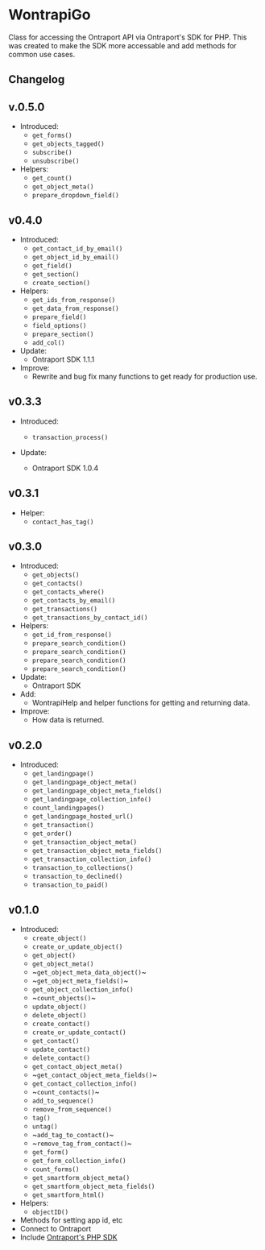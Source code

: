# WontrapiGo

 Class for accessing the Ontraport API via Ontraport's SDK for PHP. 
 This was created to make the SDK more accessable and add methods for common use cases.

## Changelog

## v.0.5.0
* Introduced:
	* ``` get_forms() ```
	* ``` get_objects_tagged() ```
	* ``` subscribe() ```
	* ``` unsubscribe() ```
* Helpers:
	* ``` get_count() ```
	* ``` get_object_meta() ```
	* ``` prepare_dropdown_field() ```

## v0.4.0 
* Introduced:
	* ``` get_contact_id_by_email() ```
	* ``` get_object_id_by_email() ```
	* ``` get_field() ```
	* ``` get_section() ```
	* ``` create_section() ```
* Helpers:
	* ``` get_ids_from_response() ```
	* ``` get_data_from_response() ```
	* ``` prepare_field() ```
	* ``` field_options() ```
	* ``` prepare_section() ```
	* ``` add_col() ```
* Update:
	* Ontraport SDK 1.1.1
* Improve:
	* Rewrite and bug fix many functions to get ready for production use.


## v0.3.3 
* Introduced:
	* ``` transaction_process() ```

* Update:
	* Ontraport SDK 1.0.4


## v0.3.1 
* Helper:
	* ``` contact_has_tag() ```

## v0.3.0 
* Introduced:
	* ``` get_objects() ```
	* ``` get_contacts() ```
	* ``` get_contacts_where() ```
	* ``` get_contacts_by_email() ```
	* ``` get_transactions() ```
	* ``` get_transactions_by_contact_id() ```
* Helpers:
	* ``` get_id_from_response() ```
	* ``` prepare_search_condition() ```
	* ``` prepare_search_condition() ```
	* ``` prepare_search_condition() ```
	* ``` prepare_search_condition() ```
* Update:
	* Ontraport SDK
* Add:
	* WontrapiHelp and helper functions for getting and returning data.
* Improve:
	* How data is returned.

## v0.2.0 

* Introduced:
	* ``` get_landingpage() ```
	* ``` get_landingpage_object_meta() ```
	* ``` get_landingpage_object_meta_fields() ```
	* ``` get_landingpage_collection_info() ```
	* ``` count_landingpages() ```
	* ``` get_landingpage_hosted_url() ```
	* ``` get_transaction() ```
	* ``` get_order() ```
	* ``` get_transaction_object_meta() ```
	* ``` get_transaction_object_meta_fields() ```
	* ``` get_transaction_collection_info() ```
	* ``` transaction_to_collections() ```
	* ``` transaction_to_declined() ```
	* ``` transaction_to_paid() ```

## v0.1.0 

* Introduced:
	* ``` create_object() ```
	* ``` create_or_update_object() ```
	* ``` get_object() ```
	* ``` get_object_meta() ```
	* ~``` get_object_meta_data_object() ```~
	* ~``` get_object_meta_fields() ```~
	* ``` get_object_collection_info() ```
	* ~``` count_objects() ```~
	* ``` update_object() ```
	* ``` delete_object() ```
	* ``` create_contact() ```
	* ``` create_or_update_contact() ```
	* ``` get_contact() ```
	* ``` update_contact() ```
	* ``` delete_contact() ```
	* ``` get_contact_object_meta() ```
	* ~``` get_contact_object_meta_fields() ```~
	* ``` get_contact_collection_info() ```
	* ~``` count_contacts() ```~
	* ``` add_to_sequence() ```
	* ``` remove_from_sequence() ```
	* ``` tag() ```
	* ``` untag() ```
	* ~``` add_tag_to_contact() ```~
	* ~``` remove_tag_from_contact() ```~
	* ``` get_form() ```
	* ``` get_form_collection_info() ```
	* ``` count_forms() ```
	* ``` get_smartform_object_meta() ```
	* ``` get_smartform_object_meta_fields() ```
	* ``` get_smartform_html() ```
* Helpers:
	* ``` objectID() ```
* Methods for setting app id, etc
* Connect to Ontraport
* Include [Ontraport's PHP SDK](https://github.com/Ontraport/SDK-PHP) 
